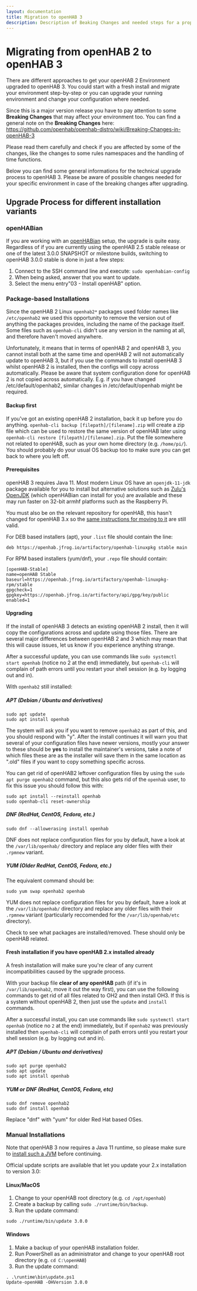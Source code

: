 ```yaml
---
layout: documentation
title: Migration to openHAB 3
description: Description of Beaking Changes and needed steps for a proper Migration to openHAB 3
---
```


# Migrating from openHAB 2 to openHAB 3

There are different approaches to get your openHAB 2 Environment upgraded to openHAB 3.
You could start with a fresh install and migrate your environment step-by-step or you can upgrade your running environment and change your configuration where needed.

Since this is a major version release you have to pay attention to some **Breaking Changes** that may affect your environment too.
You can find a general note on the **Breaking Changes** here:
<https://github.com/openhab/openhab-distro/wiki/Breaking-Changes-in-openHAB-3>

Please read them carefully and check if you are affected by some of the changes, like the changes to some rules namespaces and the handling of time functions.

Below you can find some general informations for the technical upgrade process to openHAB 3.
Please be aware of possible changes needed for your specific environment in case of the breaking changes after upgrading.

## Upgrade Process for different installation variants

### openHABian

If you are working with an [openHABian](https://www.openhab.org/docs/installation/openhabian.html) setup, the upgrade is quite easy. Regardless of if you are currently using the openHAB 2.5 stable release or one of the latest 3.0.0 SNAPSHOT or milestone builds, switching to openHAB 3.0.0 stable is done in just a few steps:

1. Connect to the SSH command line and execute: `sudo openhabian-config`
1. When being asked, answer that you want to update.
1. Select the menu entry"03 - Install openHAB" option.

### Package-based Installations

Since the openHAB 2 Linux `openhab2*` packages used folder names like `/etc/openhab2` we used this opportunity to remove the version out of anything the packages provides, including the name of the package itself.
Some files such as `openhab-cli` didn't use any version in the naming at all, and therefore haven't moved anywhere.

Unfortunately, it means that in terms of openHAB 2 and openHAB 3, you cannot install both at the same time and openHAB 2 will not automatically update to openHAB 3, but if you use the commands to install openHAB 3 whilst openHAB 2 is installed, then the configs will copy across automatically.
Please be aware that system configuration done for openHAB 2 is not copied across automatically.
E.g. if you have changed /etc/default/openhab2, similar changes in /etc/default/openhab might be required.

#### Backup first

If you've got an existing openHAB 2 installation, back it up before you do anything. `openhab-cli backup [filepath]/[filename].zip` will create a zip file which can be used to restore the same version of openHAB later using `openhab-cli restore [filepath]/[filename].zip`.
Put the file somewhere not related to openHAB, such as your own home directory (e.g. `/home/pi/`).
You should probably do your usual OS backup too to make sure you can get back to where you left off.

#### Prerequisites

openHAB 3 requires Java 11. Most modern Linux OS have an `openjdk-11-jdk` package available for you to install but alternative solutions such as [Zulu's OpenJDK](https://www.azul.com/downloads/zulu-community/?version=java-11-lts&package=jdk) (which openHABian can install for you) are available and these may run faster on 32-bit armhf platforms such as the Raspberry Pi.

You must also be on the relevant repository for openHAB, this hasn't changed for openHAB 3.x so the [same instructions for moving to it](https://www.openhab.org/docs/installation/linux.html#package-repository-installation) are still valid.

For DEB based installers (apt), your `.list` file should contain the line:

```shell
deb https://openhab.jfrog.io/artifactory/openhab-linuxpkg stable main
```

For RPM based installers (yum/dnf), your `.repo` file should contain:

```shell
[openHAB-Stable]
name=openHAB Stable
baseurl=https://openhab.jfrog.io/artifactory/openhab-linuxpkg-rpm/stable
gpgcheck=1
gpgkey=https://openhab.jfrog.io/artifactory/api/gpg/key/public
enabled=1
```

#### Upgrading

If the install of openHAB 3 detects an existing openHAB 2 install, then it will copy the configurations  across and update using those files. There are several major differences between openHAB 2 and 3 which may mean that this will cause issues, let us know if you experience anything strange.

After a successful update, you can use commands like `sudo systemctl start openhab` (notice no 2 at the end) immediately, but `openhab-cli` will complain of path errors until you restart your shell session (e.g. by logging out and in).

With `openhab2` still installed:

##### APT (Debian / Ubuntu and derivatives)

```shell
sudo apt update
sudo apt install openhab
```

The system will ask you if you want to remove `openhab2` as part of this, and you should respond with "y". After the install continues it will warn you that several of your configuration files have newer versions, mostly your answer to these should be **yes** to install the maintainer's versions, take a note of which files these are as the installer will save them in the same location as ".old" files if you want to copy something specific across.

You can get rid of openHAB2 leftover configuration files by using the `sudo apt purge openhab2` command, but this also gets rid of the `openhab` user, to fix this issue you should follow this with:

```shell
sudo apt install --reinstall openhab
sudo openhab-cli reset-ownership
```

##### DNF (RedHat, CentOS, Fedora, etc.)

```shell
sudo dnf --allowerasing install openhab
```

DNF does not replace configuration files for you by default, have a look at the `/var/lib/openhab/` directory and replace any older files with their `.rpmnew` variant.

##### YUM (Older RedHat, CentOS, Fedora, etc.)

The equivalent command should be:

```shell
sudo yum swap openhab2 openhab
```

YUM does not replace configuration files for you by default, have a look at the `/var/lib/openhab/` directory and replace any older files with their `.rpmnew` variant (particularly reccomended for the `/var/lib/openhab/etc` directory).

Check to see what packages are installed/removed. These should only be openHAB related.

#### Fresh installation if you have openHAB 2.x installed already

A fresh installation will make sure you're clear of any current incompatibilities caused by the upgrade process.

With your backup file **clear of any openHAB** path (if it's in `/var/lib/openhab2`, move it  out the way first), you can use the following commands to get rid of all files related to OH2 and then install OH3. If this is a system without openHAB 2, then just use the `update` and `install` commands.

After a successful install, you can use commands like `sudo systemctl start openhab` (notice no `2` at the end) immediately, but if `openhab2` was previously installed then `openhab-cli` will complain of path errors until you restart your shell session (e.g. by logging out and in).

##### APT (Debian / Ubuntu and derivatives)

```shell
sudo apt purge openhab2
sudo apt update
sudo apt install openhab
```

##### YUM or DNF (RedHat, CentOS, Fedora, etc)

```shell
sudo dnf remove openhab2
sudo dnf install openhab
```

Replace "dnf" with "yum" for older Red Hat based OSes.

### Manual Installations

Note that openHAB 3 now requires a Java 11 runtime, so please make sure to [install such a JVM](https://next.openhab.org/docs/installation/#prerequisites) before continuing.

Official update scripts are available that let you update your 2.x installation to version 3.0:

#### Linux/MacOS

1. Change to your openHAB root directory (e.g. `cd /opt/openhab`)
1. Create a backup by calling `sudo ./runtime/bin/backup`.
1. Run the update command:

  ```shell
  sudo ./runtime/bin/update 3.0.0
  ```

#### Windows

1. Make a backup of your openHAB installation folder.
1. Run PowerShell as an administrator and change to your openHAB root directory (e.g. `cd C:\openHAB`)
1. Run the update command:

  ```shell
  . .\runtime\bin\update.ps1
  Update-openHAB -OHVersion 3.0.0
  ```
